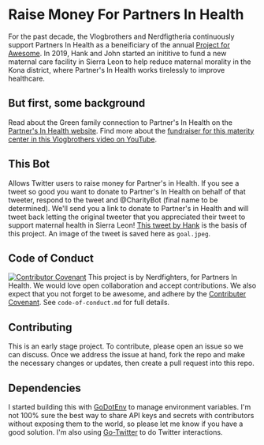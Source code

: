 # Raise Money For Partners In Health

For the past decade, the Vlogbrothers and Nerdfigtheria continuously support Partners In Health as a beneificiary of the annual [Project for Awesome](http://www.projectforawesome.com). In 2019, Hank and John started an inititive to fund a new maternal care facility in Sierra Leon to help reduce maternal morality in the Kona district, where Partner's In Health works tirelessly to improve healthcare.

## But first, some background

Read about the Green family connection to Partner's In Health on the [Partner's In Health website](https://www.pih.org/vlogbrothers-support-maternal-health). Find more about the [fundraiser for this materity center in this Vlogbrothers video on YouTube](https://www.youtube.com/watch?v=DwDjsNFHVhQ).

## This Bot

Allows Twitter users to raise money for Partner's in Health. If you see a tweet so good you want to donate to Partner's In Health on behalf of that tweeter, respond to the tweet and @CharityBot (final name to be determined). We'll send you a link to donate to Partner's in Health and will tweet back letting the original tweeter that you appreciated their tweet to support maternal health in Sierra Leon! [This tweet by Hank](https://twitter.com/hankgreen/status/1186824079120011264) is the basis of this project. An image of the tweet is saved here as `goal.jpeg`.

## Code of Conduct

[![Contributor Covenant](https://img.shields.io/badge/Contributor%20Covenant-v1.4%20adopted-ff69b4.svg)](code-of-conduct.md)
This project is by Nerdfighters, for Partners In Health. We would love open collaboration and accept contributions. We also expect that you not forget to be awesome, and adhere by the [Contributer Covenant](https://www.contributor-covenant.org). See `code-of-conduct.md` for full details.

## Contributing
This is an early stage project. To contribute, please open an issue so we can discuss. Once we address the issue at hand, fork the repo and make the necessary changes or updates, then create a pull request into this repo.

## Dependencies
I started building this with [GoDotEnv](https://github.com/joho/godotenv) to manage environment variables. I'm not 100% sure the best way to share API keys and secrets with contributors without exposing them to the world, so please let me know if you have a good solution. I'm also using [Go-Twitter](https://github.com/dghubble/go-twitter#authentication) to do Twitter interactions.